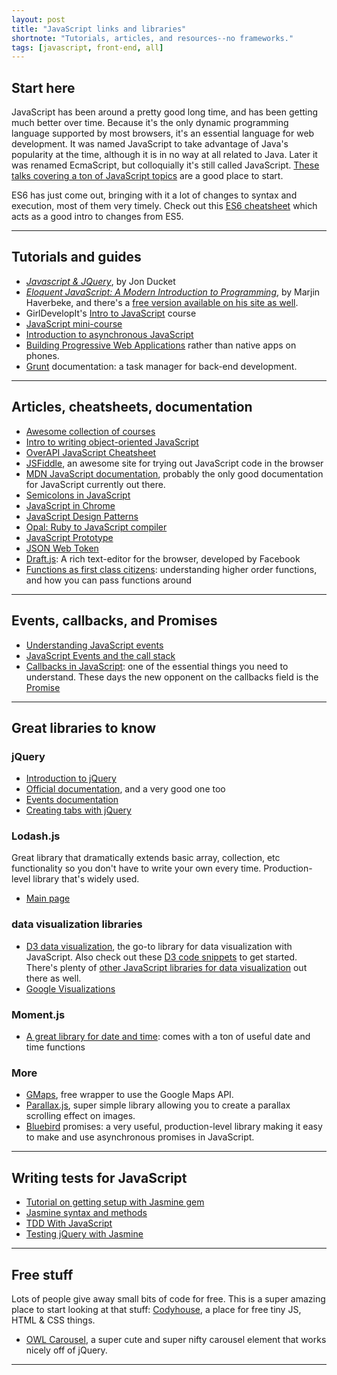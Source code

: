 ```yaml
---
layout: post
title: "JavaScript links and libraries"
shortnote: "Tutorials, articles, and resources--no frameworks."
tags: [javascript, front-end, all]
---
```


## Start here

JavaScript has been around a pretty good long time, and has been getting much better over time. Because it's the only dynamic programming language supported by most browsers, it's an essential language for web development. It was named JavaScript to take advantage of Java's popularity at the time, although it is in no way at all related to Java. Later it was renamed EcmaScript, but colloquially it's still called JavaScript. [These talks covering a ton of JavaScript topics](https://talks.devbootcamp.com/?s=JavaScript) are a good place to start.

ES6 has just come out, bringing with it a lot of changes to syntax and execution, most of them very timely. Check out this [ES6 cheatsheet](https://es6cheatsheet.com/) which acts as a good intro to changes from ES5.

<hr>

## Tutorials and guides
* *[Javascript & JQuery](https://www.amazon.com/JavaScript-JQuery-Interactive-Front-End-Development/dp/1118531647)*, by Jon Ducket
* *[Eloquent JavaScript: A Modern Introduction to Programming](https://www.amazon.com/Eloquent-JavaScript-Modern-Introduction-Programming/dp/1593275846/ref=as_li_ss_tl?ie=UTF8&linkCode=ll1&tag=eejs-20&linkId=c7b995d73f150026cf997ec106ca37d3)*, by Marjin Haverbeke, and there's a [free version available on his site as well](http://eloquentjavascript.net/).
* GirlDevelopIt's [Intro to JavaScript](https://www.girldevelopit.com/materials/intro-JavaScript) course
* [JavaScript mini-course](http://ejohn.org/apps/learn/)
* [Introduction to asynchronous JavaScript](http://tutorials.pluralsight.com/front-end-javascript/introduction-to-asynchronous-javascript#wHxHM2jaxoX5vgkZ.99)
* [Building Progressive Web Applications](https://medium.com/javascript-scene/native-apps-are-doomed-ac397148a2c0#.yiz8t9ww9) rather than native apps on phones.
* [Grunt](http://gruntjs.com/) documentation: a task manager for back-end development.

<hr>

## Articles, cheatsheets, documentation
* [Awesome collection of courses](https://front-endmasters.com/courses/)
* [Intro to writing object-oriented JavaScript](http://code.tutsplus.com/tutorials/the-basics-of-object-oriented-javascript--net-7670)
* [OverAPI JavaScript Cheatsheet](http://overapi.com/javascript)
* [JSFiddle](https://JavaScriptfiddle.net/), an awesome site for trying out JavaScript code in the browser
* [MDN JavaScript documentation](https://developer.mozilla.org/en-US/docs/Web/JavaScript), probably the only good documentation for JavaScript currently out there.
* [Semicolons in JavaScript](https://www.codecademy.com/blog/78)
* [JavaScript in Chrome](https://developer.chrome.com/devtools/docs/console)
* [JavaScript Design Patterns](https://addyosmani.com/resources/essentialJavaScriptdesignpatterns/book/)
* [Opal: Ruby to JavaScript compiler](http://opalrb.org/)
* [JavaScript Prototype](https://javascriptweblog.wordpress.com/2010/06/07/understanding-javascript-prototypes/)
* [JSON Web Token](https://jwt.io/introduction/)
* [Draft.js](https://facebook.github.io/draft-JavaScript/docs/overview.html#content): A rich text-editor for the browser, developed by Facebook
* [Functions as first class citizens](http://ryanchristiani.com/functions-as-first-class-citizens-in-javascript/): understanding higher order functions, and how you can pass functions around

<hr>

## Events, callbacks, and Promises
* [Understanding JavaScript events](http://www.w3schools.com/JavaScript/JavaScript_events.asp)
* [JavaScript Events and the call stack](http://bit.ly/1Btu0Iy)
* [Callbacks in JavaScript](http://callbackhell.com/): one of the essential things you need to understand. These days the new opponent on the callbacks field is the [Promise](http://www.html5rocks.com/en/tutorials/es6/promises/)

<hr>

## Great libraries to know

### jQuery
* [Introduction to jQuery](https://www.smashingmagazine.com/2014/05/mystery-jquery-object-syntax-basic-introduction/)
* [Official documentation](http://api.jquery.com/), and a very good one too
* [Events documentation](http://api.jquery.com/category/events/)
* [Creating tabs with jQuery](http://www.mkyong.com/jquery/how-to-use-css-and-jquery-to-hide-and-show-tab-content/)

### Lodash.js
Great library that dramatically extends basic array, collection, etc functionality so you don't have to write your own every time. Production-level library that's widely used.

* [Main page](https://lodash.com/)

### data visualization libraries
* [D3 data visualization](https://github.com/d3/d3), the go-to library for data visualization with JavaScript. Also check out these [D3 code snippets](https://bl.ocks.org/) to get started. There's plenty of [other JavaScript libraries for data visualization](http://www.sitepoint.com/twelve-javascript-libraries-data-visualization/) out there as well.
* [Google Visualizations](https://developers.google.com/chart/interactive/docs/reference#development-tip)

### Moment.js
* [A great library for date and time](http://momentJavaScript.com/): comes with a ton of useful date and time functions

### More
* [GMaps](https://github.com/hpneo/gmaps), free wrapper to use the Google Maps API.
* [Parallax.js](http://pixelcog.github.io/parallax.js/), super simple library allowing you to create a parallax scrolling effect on images.
* [Bluebird](http://bluebirdjs.com/docs/getting-started.html) promises: a very useful, production-level library making it easy to make and use asynchronous promises in JavaScript.

<hr>

## Writing tests for JavaScript
* [Tutorial on getting setup with Jasmine gem](http://jasmine.github.io/2.4/introduction.html)
* [Jasmine syntax and methods](http://jasmine.github.io/2.4/introduction.html)
* [TDD With JavaScript](http://tutorials.pluralsight.com/front-end-javascript/introduction-to-test-driven-development-in-javascript)
* [Testing jQuery with Jasmine](https://github.com/velesin/jasmine-jquery)

<hr>

## Free stuff
Lots of people give away small bits of code for free. This is a super amazing place to start looking at that stuff: [Codyhouse](https://codyhouse.co/), a place for free tiny JS, HTML & CSS things.

* [OWL Carousel](http://owlgraphic.com/owlcarousel/index.html), a super cute and super nifty carousel element that works nicely off of jQuery.

<hr>
